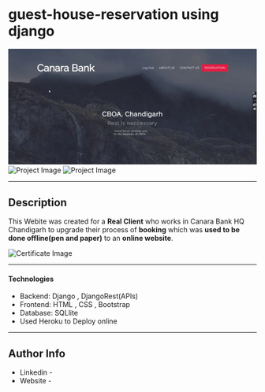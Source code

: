 # guest-house-reservation using django

![grab-landing-page](https://github.com/Rajat-zee/guest-house/blob/final/Images/gif.gif)
![Project Image](project-image-url)
![Project Image](project-image-url)


---

## Description

This Webite was created for a **Real Client** who works in Canara Bank HQ Chandigarh to upgrade their process of
**booking** which was **used to be done offline(pen and paper)** to an **online website**.

![Certificate Image](project-image-url)

---

#### Technologies

- Backend: Django , DjangoRest(APIs)
- Frontend: HTML , CSS , Bootstrap
- Database: SQLlite
- Used Heroku to Deploy online

---


## Author Info

- Linkedin - 
- Website - 

